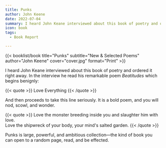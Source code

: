 ```yaml
---
title: Punks
author: John Keene
date: 2022-07-04
summary: I heard John Keane interviewed about this book of poetry and ordered it right away.
icon: book
tags:
  - Book Report

---
```


{{< booklist/book
title="Punks"
subtitle="New & Selected Poems"
author="John Keene"
cover="cover.jpg"
format="Print" >}}

I heard John Keane interviewed about this book of poetry and ordered it right away. In the interview he read his remarkable poem *Beatitudes* which begins benignly: 

{{< quote >}}
Love Everything
{{< /quote >}}

And then proceeds to take this line seriously. It is a bold poem, and you will nod, scowl, and wonder. 

{{< quote >}}
Love the monster breeding inside you and slaughter him with love.<br>
Love the shipwreck of your body, your mind's salted garden.
{{< /quote >}}

Punks is large, powerful, and ambitious collection—the kind of book you can open to a random page, read, and be effected.
